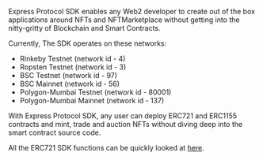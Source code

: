 Express Protocol SDK enables any Web2 developer to create out of the box applications around NFTs and NFTMarketplace without getting into the nitty-gritty of Blockchain and Smart Contracts.

Currently, The SDK operates on these networks:

- Rinkeby Testnet (network id - 4)
- Ropsten Testnet (network id - 3)
- BSC Testnet (network id - 97)
- BSC Mainnet (network id - 56)
- Polygon-Mumbai Testnet (network id - 80001)
- Polygon-Mumbai Mainnet (network id - 137)

With Express Protocol SDK, any user can deploy ERC721 and ERC1155 contracts and mint, trade and auction NFTs without diving deep into the smart contract source code.

All the ERC721 SDK functions can be quickly looked at [here](./SDKFunctions/erc721.md).
